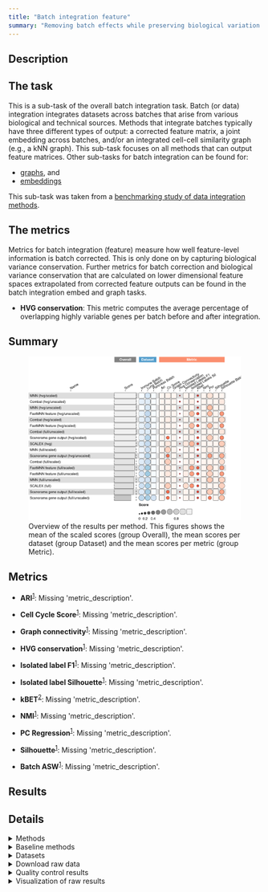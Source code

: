 ```yaml
---
title: "Batch integration feature"
summary: "Removing batch effects while preserving biological variation (feature output)"
---
```


<script src="index_files/libs/htmlwidgets-1.5.4/htmlwidgets.js"></script>
<link href="index_files/libs/datatables-css-0.0.0/datatables-crosstalk.css" rel="stylesheet" />
<script src="index_files/libs/datatables-binding-0.25/datatables.js"></script>
<script src="index_files/libs/jquery-3.6.0/jquery-3.6.0.min.js"></script>
<link href="index_files/libs/dt-core-1.11.3/css/jquery.dataTables.min.css" rel="stylesheet" />
<link href="index_files/libs/dt-core-1.11.3/css/jquery.dataTables.extra.css" rel="stylesheet" />
<script src="index_files/libs/dt-core-1.11.3/js/jquery.dataTables.min.js"></script>
<link href="index_files/libs/dt-ext-select-1.11.3/css/select.dataTables.min.css" rel="stylesheet" />
<script src="index_files/libs/dt-ext-select-1.11.3/js/dataTables.select.min.js"></script>
<link href="index_files/libs/dt-ext-searchpanes-1.11.3/css/searchPanes.dataTables.min.css" rel="stylesheet" />
<script src="index_files/libs/dt-ext-searchpanes-1.11.3/js/dataTables.searchPanes.min.js"></script>
<script src="index_files/libs/jszip-1.11.3/jszip.min.js"></script>
<link href="index_files/libs/dt-ext-buttons-1.11.3/css/buttons.dataTables.min.css" rel="stylesheet" />
<script src="index_files/libs/dt-ext-buttons-1.11.3/js/dataTables.buttons.min.js"></script>
<script src="index_files/libs/dt-ext-buttons-1.11.3/js/buttons.html5.min.js"></script>
<script src="index_files/libs/dt-ext-buttons-1.11.3/js/buttons.colVis.min.js"></script>
<script src="index_files/libs/dt-ext-buttons-1.11.3/js/buttons.print.min.js"></script>
<link href="index_files/libs/crosstalk-1.2.0/css/crosstalk.min.css" rel="stylesheet" />
<script src="index_files/libs/crosstalk-1.2.0/js/crosstalk.min.js"></script>
<script src="index_files/libs/kePrint-0.0.1/kePrint.js"></script>
<link href="index_files/libs/lightable-0.0.1/lightable.css" rel="stylesheet" />


## Description

<!--- TODO: add links --->

## The task

This is a sub-task of the overall batch integration task. Batch (or data) integration
integrates datasets across batches that arise from various biological and technical
sources. Methods that integrate batches typically have three different types of output:
a corrected feature matrix, a joint embedding across batches, and/or an integrated
cell-cell similarity graph (e.g., a kNN graph). This sub-task focuses on all methods
that can output feature matrices. Other sub-tasks for batch integration can be found
for:

-   [graphs](../batch_integration_graph/), and
-   [embeddings](../batch_integration_embed/)

This sub-task was taken from a [benchmarking study of data integration
methods](https://openproblems.bio/bibliography#luecken2022benchmarking).

## The metrics

Metrics for batch integration (feature) measure how well feature-level information is
batch corrected. This is only done on by capturing biological variance conservation.
Further metrics for batch correction and biological variance conservation that are
calculated on lower dimensional feature spaces extrapolated from corrected feature
outputs can be found in the batch integration embed and graph tasks.

-   **HVG conservation**: This metric computes the average percentage of overlapping
    highly variable genes per batch before and after integration.

## Summary

<figure>
<img src="index.markdown_strict_files/figure-markdown_strict/summary-1.png" width="929" alt="Overview of the results per method. This figures shows the mean of the scaled scores (group Overall), the mean scores per dataset (group Dataset) and the mean scores per metric (group Metric)." />
<figcaption aria-hidden="true">Overview of the results per method. This figures shows the mean of the scaled scores (group Overall), the mean scores per dataset (group Dataset) and the mean scores per metric (group Metric).</figcaption>
</figure>

## Metrics

-   **ARI**<sup><a href="/bibliography#luecken2022benchmarking" target="_blank">1</a></sup>: Missing 'metric_description'.

<!-- -->

-   **Cell Cycle Score**<sup><a href="/bibliography#luecken2022benchmarking" target="_blank">1</a></sup>: Missing 'metric_description'.

<!-- -->

-   **Graph connectivity**<sup><a href="/bibliography#luecken2022benchmarking" target="_blank">1</a></sup>: Missing 'metric_description'.

<!-- -->

-   **HVG conservation**<sup><a href="/bibliography#luecken2022benchmarking" target="_blank">1</a></sup>: Missing 'metric_description'.

<!-- -->

-   **Isolated label F1**<sup><a href="/bibliography#luecken2022benchmarking" target="_blank">1</a></sup>: Missing 'metric_description'.

<!-- -->

-   **Isolated label Silhouette**<sup><a href="/bibliography#luecken2022benchmarking" target="_blank">1</a></sup>: Missing 'metric_description'.

<!-- -->

-   **kBET**<sup><a href="/bibliography#bttner2018test" target="_blank">2</a></sup>: Missing 'metric_description'.

<!-- -->

-   **NMI**<sup><a href="/bibliography#luecken2022benchmarking" target="_blank">1</a></sup>: Missing 'metric_description'.

<!-- -->

-   **PC Regression**<sup><a href="/bibliography#luecken2022benchmarking" target="_blank">1</a></sup>: Missing 'metric_description'.

<!-- -->

-   **Silhouette**<sup><a href="/bibliography#luecken2022benchmarking" target="_blank">1</a></sup>: Missing 'metric_description'.

<!-- -->

-   **Batch ASW**<sup><a href="/bibliography#luecken2022benchmarking" target="_blank">1</a></sup>: Missing 'metric_description'.

## Results

<div id="htmlwidget-fb349618de6cdeca17a3" style="width:100%;height:auto;" class="datatables html-widget"></div>
<script type="application/json" data-for="htmlwidget-fb349618de6cdeca17a3">{"x":{"filter":"none","vertical":false,"extensions":["Select","SearchPanes","Buttons"],"caption":"<caption>Results table of the scores per method, dataset and metric (after scaling). Use the filters to make a custom subselection of methods and datasets. The \"Overall mean\" dataset is the mean value across all datasets.<\/caption>","data":[["Combat (hvg/unscaled) <sup><a href=\"/bibliography#hansen2012removing\" target=\"_blank\">3<\/a><\/sup>","MNN (hvg/scaled) <sup><a href=\"/bibliography#haghverdi2018batch\" target=\"_blank\">4<\/a><\/sup>","FastMNN feature (hvg/unscaled) <sup><a href=\"/bibliography#lun2019fastmnn\" target=\"_blank\">5<\/a><\/sup>","MNN (hvg/unscaled) <sup><a href=\"/bibliography#haghverdi2018batch\" target=\"_blank\">4<\/a><\/sup>","FastMNN feature (hvg/scaled) <sup><a href=\"/bibliography#lun2019fastmnn\" target=\"_blank\">5<\/a><\/sup>","SCALEX (hvg) <sup><a href=\"/bibliography#xiong2021online\" target=\"_blank\">6<\/a><\/sup>","Scanorama gene output (hvg/scaled) <sup><a href=\"/bibliography#hie2019efficient\" target=\"_blank\">7<\/a><\/sup>","Combat (hvg/scaled) <sup><a href=\"/bibliography#hansen2012removing\" target=\"_blank\">3<\/a><\/sup>","FastMNN feature (full/unscaled) <sup><a href=\"/bibliography#lun2019fastmnn\" target=\"_blank\">5<\/a><\/sup>","FastMNN feature (full/scaled) <sup><a href=\"/bibliography#lun2019fastmnn\" target=\"_blank\">5<\/a><\/sup>","Combat (full/unscaled) <sup><a href=\"/bibliography#hansen2012removing\" target=\"_blank\">3<\/a><\/sup>","SCALEX (full) <sup><a href=\"/bibliography#xiong2021online\" target=\"_blank\">6<\/a><\/sup>","Scanorama gene output (hvg/unscaled) <sup><a href=\"/bibliography#hie2019efficient\" target=\"_blank\">7<\/a><\/sup>","MNN (full/scaled) <sup><a href=\"/bibliography#haghverdi2018batch\" target=\"_blank\">4<\/a><\/sup>","MNN (hvg/scaled) <sup><a href=\"/bibliography#haghverdi2018batch\" target=\"_blank\">4<\/a><\/sup>","Combat (full/scaled) <sup><a href=\"/bibliography#hansen2012removing\" target=\"_blank\">3<\/a><\/sup>","Combat (hvg/unscaled) <sup><a href=\"/bibliography#hansen2012removing\" target=\"_blank\">3<\/a><\/sup>","MNN (hvg/unscaled) <sup><a href=\"/bibliography#haghverdi2018batch\" target=\"_blank\">4<\/a><\/sup>","Scanorama gene output (full/scaled) <sup><a href=\"/bibliography#hie2019efficient\" target=\"_blank\">7<\/a><\/sup>","FastMNN feature (hvg/unscaled) <sup><a href=\"/bibliography#lun2019fastmnn\" target=\"_blank\">5<\/a><\/sup>","MNN (hvg/unscaled) <sup><a href=\"/bibliography#haghverdi2018batch\" target=\"_blank\">4<\/a><\/sup>","Combat (hvg/scaled) <sup><a href=\"/bibliography#hansen2012removing\" target=\"_blank\">3<\/a><\/sup>","FastMNN feature (hvg/scaled) <sup><a href=\"/bibliography#lun2019fastmnn\" target=\"_blank\">5<\/a><\/sup>","Combat (full/unscaled) <sup><a href=\"/bibliography#hansen2012removing\" target=\"_blank\">3<\/a><\/sup>","MNN (hvg/scaled) <sup><a href=\"/bibliography#haghverdi2018batch\" target=\"_blank\">4<\/a><\/sup>","Scanorama gene output (hvg/scaled) <sup><a href=\"/bibliography#hie2019efficient\" target=\"_blank\">7<\/a><\/sup>","SCALEX (hvg) <sup><a href=\"/bibliography#xiong2021online\" target=\"_blank\">6<\/a><\/sup>","MNN (full/unscaled) <sup><a href=\"/bibliography#haghverdi2018batch\" target=\"_blank\">4<\/a><\/sup>","MNN (full/scaled) <sup><a href=\"/bibliography#haghverdi2018batch\" target=\"_blank\">4<\/a><\/sup>","MNN (full/scaled) <sup><a href=\"/bibliography#haghverdi2018batch\" target=\"_blank\">4<\/a><\/sup>","Scanorama gene output (hvg/unscaled) <sup><a href=\"/bibliography#hie2019efficient\" target=\"_blank\">7<\/a><\/sup>","Scanorama gene output (hvg/unscaled) <sup><a href=\"/bibliography#hie2019efficient\" target=\"_blank\">7<\/a><\/sup>","FastMNN feature (hvg/unscaled) <sup><a href=\"/bibliography#lun2019fastmnn\" target=\"_blank\">5<\/a><\/sup>","FastMNN feature (hvg/scaled) <sup><a href=\"/bibliography#lun2019fastmnn\" target=\"_blank\">5<\/a><\/sup>","Combat (hvg/scaled) <sup><a href=\"/bibliography#hansen2012removing\" target=\"_blank\">3<\/a><\/sup>","Combat (full/scaled) <sup><a href=\"/bibliography#hansen2012removing\" target=\"_blank\">3<\/a><\/sup>","Scanorama gene output (hvg/scaled) <sup><a href=\"/bibliography#hie2019efficient\" target=\"_blank\">7<\/a><\/sup>","Combat (hvg/unscaled) <sup><a href=\"/bibliography#hansen2012removing\" target=\"_blank\">3<\/a><\/sup>","FastMNN feature (full/scaled) <sup><a href=\"/bibliography#lun2019fastmnn\" target=\"_blank\">5<\/a><\/sup>","Combat (full/unscaled) <sup><a href=\"/bibliography#hansen2012removing\" target=\"_blank\">3<\/a><\/sup>","FastMNN feature (full/unscaled) <sup><a href=\"/bibliography#lun2019fastmnn\" target=\"_blank\">5<\/a><\/sup>","Combat (hvg/unscaled) <sup><a href=\"/bibliography#hansen2012removing\" target=\"_blank\">3<\/a><\/sup>","Combat (full/scaled) <sup><a href=\"/bibliography#hansen2012removing\" target=\"_blank\">3<\/a><\/sup>","MNN (full/unscaled) <sup><a href=\"/bibliography#haghverdi2018batch\" target=\"_blank\">4<\/a><\/sup>","SCALEX (full) <sup><a href=\"/bibliography#xiong2021online\" target=\"_blank\">6<\/a><\/sup>","Combat (full/unscaled) <sup><a href=\"/bibliography#hansen2012removing\" target=\"_blank\">3<\/a><\/sup>","SCALEX (hvg) <sup><a href=\"/bibliography#xiong2021online\" target=\"_blank\">6<\/a><\/sup>","Scanorama gene output (full/scaled) <sup><a href=\"/bibliography#hie2019efficient\" target=\"_blank\">7<\/a><\/sup>","MNN (full/unscaled) <sup><a href=\"/bibliography#haghverdi2018batch\" target=\"_blank\">4<\/a><\/sup>","Scanorama gene output (full/scaled) <sup><a href=\"/bibliography#hie2019efficient\" target=\"_blank\">7<\/a><\/sup>","MNN (hvg/unscaled) <sup><a href=\"/bibliography#haghverdi2018batch\" target=\"_blank\">4<\/a><\/sup>","MNN (hvg/scaled) <sup><a href=\"/bibliography#haghverdi2018batch\" target=\"_blank\">4<\/a><\/sup>","FastMNN feature (full/unscaled) <sup><a href=\"/bibliography#lun2019fastmnn\" target=\"_blank\">5<\/a><\/sup>","FastMNN feature (full/scaled) <sup><a href=\"/bibliography#lun2019fastmnn\" target=\"_blank\">5<\/a><\/sup>","Scanorama gene output (full/unscaled) <sup><a href=\"/bibliography#hie2019efficient\" target=\"_blank\">7<\/a><\/sup>","MNN (full/unscaled) <sup><a href=\"/bibliography#haghverdi2018batch\" target=\"_blank\">4<\/a><\/sup>","Combat (hvg/scaled) <sup><a href=\"/bibliography#hansen2012removing\" target=\"_blank\">3<\/a><\/sup>","SCALEX (full) <sup><a href=\"/bibliography#xiong2021online\" target=\"_blank\">6<\/a><\/sup>","MNN (full/scaled) <sup><a href=\"/bibliography#haghverdi2018batch\" target=\"_blank\">4<\/a><\/sup>","Combat (full/scaled) <sup><a href=\"/bibliography#hansen2012removing\" target=\"_blank\">3<\/a><\/sup>","FastMNN feature (hvg/scaled) <sup><a href=\"/bibliography#lun2019fastmnn\" target=\"_blank\">5<\/a><\/sup>","SCALEX (hvg) <sup><a href=\"/bibliography#xiong2021online\" target=\"_blank\">6<\/a><\/sup>","FastMNN feature (hvg/unscaled) <sup><a href=\"/bibliography#lun2019fastmnn\" target=\"_blank\">5<\/a><\/sup>","Scanorama gene output (full/unscaled) <sup><a href=\"/bibliography#hie2019efficient\" target=\"_blank\">7<\/a><\/sup>","Scanorama gene output (full/unscaled) <sup><a href=\"/bibliography#hie2019efficient\" target=\"_blank\">7<\/a><\/sup>","Scanorama gene output (hvg/unscaled) <sup><a href=\"/bibliography#hie2019efficient\" target=\"_blank\">7<\/a><\/sup>","Scanorama gene output (hvg/scaled) <sup><a href=\"/bibliography#hie2019efficient\" target=\"_blank\">7<\/a><\/sup>","Scanorama gene output (full/scaled) <sup><a href=\"/bibliography#hie2019efficient\" target=\"_blank\">7<\/a><\/sup>","SCALEX (full) <sup><a href=\"/bibliography#xiong2021online\" target=\"_blank\">6<\/a><\/sup>","Scanorama gene output (full/unscaled) <sup><a href=\"/bibliography#hie2019efficient\" target=\"_blank\">7<\/a><\/sup>","FastMNN feature (full/scaled) <sup><a href=\"/bibliography#lun2019fastmnn\" target=\"_blank\">5<\/a><\/sup>","FastMNN feature (full/unscaled) <sup><a href=\"/bibliography#lun2019fastmnn\" target=\"_blank\">5<\/a><\/sup>"],["Pancreas (by batch) <sup><a href=\"/bibliography#luecken2022benchmarking\" target=\"_blank\">1<\/a><\/sup>","Pancreas (by batch) <sup><a href=\"/bibliography#luecken2022benchmarking\" target=\"_blank\">1<\/a><\/sup>","Pancreas (by batch) <sup><a href=\"/bibliography#luecken2022benchmarking\" target=\"_blank\">1<\/a><\/sup>","Pancreas (by batch) <sup><a href=\"/bibliography#luecken2022benchmarking\" target=\"_blank\">1<\/a><\/sup>","Pancreas (by batch) <sup><a href=\"/bibliography#luecken2022benchmarking\" target=\"_blank\">1<\/a><\/sup>","Pancreas (by batch) <sup><a href=\"/bibliography#luecken2022benchmarking\" target=\"_blank\">1<\/a><\/sup>","Pancreas (by batch) <sup><a href=\"/bibliography#luecken2022benchmarking\" target=\"_blank\">1<\/a><\/sup>","Pancreas (by batch) <sup><a href=\"/bibliography#luecken2022benchmarking\" target=\"_blank\">1<\/a><\/sup>","Pancreas (by batch) <sup><a href=\"/bibliography#luecken2022benchmarking\" target=\"_blank\">1<\/a><\/sup>","Pancreas (by batch) <sup><a href=\"/bibliography#luecken2022benchmarking\" target=\"_blank\">1<\/a><\/sup>","Pancreas (by batch) <sup><a href=\"/bibliography#luecken2022benchmarking\" target=\"_blank\">1<\/a><\/sup>","Pancreas (by batch) <sup><a href=\"/bibliography#luecken2022benchmarking\" target=\"_blank\">1<\/a><\/sup>","Pancreas (by batch) <sup><a href=\"/bibliography#luecken2022benchmarking\" target=\"_blank\">1<\/a><\/sup>","Pancreas (by batch) <sup><a href=\"/bibliography#luecken2022benchmarking\" target=\"_blank\">1<\/a><\/sup>","Overall mean","Pancreas (by batch) <sup><a href=\"/bibliography#luecken2022benchmarking\" target=\"_blank\">1<\/a><\/sup>","Overall mean","Overall mean","Pancreas (by batch) <sup><a href=\"/bibliography#luecken2022benchmarking\" target=\"_blank\">1<\/a><\/sup>","Overall mean","Immune (by batch) <sup><a href=\"/bibliography#luecken2022benchmarking\" target=\"_blank\">1<\/a><\/sup>","Overall mean","Overall mean","Overall mean","Immune (by batch) <sup><a href=\"/bibliography#luecken2022benchmarking\" target=\"_blank\">1<\/a><\/sup>","Overall mean","Overall mean","Pancreas (by batch) <sup><a href=\"/bibliography#luecken2022benchmarking\" target=\"_blank\">1<\/a><\/sup>","Immune (by batch) <sup><a href=\"/bibliography#luecken2022benchmarking\" target=\"_blank\">1<\/a><\/sup>","Overall mean","Immune (by batch) <sup><a href=\"/bibliography#luecken2022benchmarking\" target=\"_blank\">1<\/a><\/sup>","Overall mean","Immune (by batch) <sup><a href=\"/bibliography#luecken2022benchmarking\" target=\"_blank\">1<\/a><\/sup>","Immune (by batch) <sup><a href=\"/bibliography#luecken2022benchmarking\" target=\"_blank\">1<\/a><\/sup>","Immune (by batch) <sup><a href=\"/bibliography#luecken2022benchmarking\" target=\"_blank\">1<\/a><\/sup>","Overall mean","Immune (by batch) <sup><a href=\"/bibliography#luecken2022benchmarking\" target=\"_blank\">1<\/a><\/sup>","Immune (by batch) <sup><a href=\"/bibliography#luecken2022benchmarking\" target=\"_blank\">1<\/a><\/sup>","Overall mean","Immune (by batch) <sup><a href=\"/bibliography#luecken2022benchmarking\" target=\"_blank\">1<\/a><\/sup>","Overall mean","Lung (Viera Braga et al.) <sup><a href=\"/bibliography#luecken2022benchmarking\" target=\"_blank\">1<\/a><\/sup>","Immune (by batch) <sup><a href=\"/bibliography#luecken2022benchmarking\" target=\"_blank\">1<\/a><\/sup>","Overall mean","Overall mean","Lung (Viera Braga et al.) <sup><a href=\"/bibliography#luecken2022benchmarking\" target=\"_blank\">1<\/a><\/sup>","Immune (by batch) <sup><a href=\"/bibliography#luecken2022benchmarking\" target=\"_blank\">1<\/a><\/sup>","Immune (by batch) <sup><a href=\"/bibliography#luecken2022benchmarking\" target=\"_blank\">1<\/a><\/sup>","Immune (by batch) <sup><a href=\"/bibliography#luecken2022benchmarking\" target=\"_blank\">1<\/a><\/sup>","Overall mean","Lung (Viera Braga et al.) <sup><a href=\"/bibliography#luecken2022benchmarking\" target=\"_blank\">1<\/a><\/sup>","Lung (Viera Braga et al.) <sup><a href=\"/bibliography#luecken2022benchmarking\" target=\"_blank\">1<\/a><\/sup>","Immune (by batch) <sup><a href=\"/bibliography#luecken2022benchmarking\" target=\"_blank\">1<\/a><\/sup>","Immune (by batch) <sup><a href=\"/bibliography#luecken2022benchmarking\" target=\"_blank\">1<\/a><\/sup>","Pancreas (by batch) <sup><a href=\"/bibliography#luecken2022benchmarking\" target=\"_blank\">1<\/a><\/sup>","Lung (Viera Braga et al.) <sup><a href=\"/bibliography#luecken2022benchmarking\" target=\"_blank\">1<\/a><\/sup>","Lung (Viera Braga et al.) <sup><a href=\"/bibliography#luecken2022benchmarking\" target=\"_blank\">1<\/a><\/sup>","Immune (by batch) <sup><a href=\"/bibliography#luecken2022benchmarking\" target=\"_blank\">1<\/a><\/sup>","Lung (Viera Braga et al.) <sup><a href=\"/bibliography#luecken2022benchmarking\" target=\"_blank\">1<\/a><\/sup>","Lung (Viera Braga et al.) <sup><a href=\"/bibliography#luecken2022benchmarking\" target=\"_blank\">1<\/a><\/sup>","Lung (Viera Braga et al.) <sup><a href=\"/bibliography#luecken2022benchmarking\" target=\"_blank\">1<\/a><\/sup>","Lung (Viera Braga et al.) <sup><a href=\"/bibliography#luecken2022benchmarking\" target=\"_blank\">1<\/a><\/sup>","Lung (Viera Braga et al.) <sup><a href=\"/bibliography#luecken2022benchmarking\" target=\"_blank\">1<\/a><\/sup>","Overall mean","Immune (by batch) <sup><a href=\"/bibliography#luecken2022benchmarking\" target=\"_blank\">1<\/a><\/sup>","Lung (Viera Braga et al.) <sup><a href=\"/bibliography#luecken2022benchmarking\" target=\"_blank\">1<\/a><\/sup>","Lung (Viera Braga et al.) <sup><a href=\"/bibliography#luecken2022benchmarking\" target=\"_blank\">1<\/a><\/sup>","Lung (Viera Braga et al.) <sup><a href=\"/bibliography#luecken2022benchmarking\" target=\"_blank\">1<\/a><\/sup>","Lung (Viera Braga et al.) <sup><a href=\"/bibliography#luecken2022benchmarking\" target=\"_blank\">1<\/a><\/sup>","Lung (Viera Braga et al.) <sup><a href=\"/bibliography#luecken2022benchmarking\" target=\"_blank\">1<\/a><\/sup>","Lung (Viera Braga et al.) <sup><a href=\"/bibliography#luecken2022benchmarking\" target=\"_blank\">1<\/a><\/sup>","Lung (Viera Braga et al.) <sup><a href=\"/bibliography#luecken2022benchmarking\" target=\"_blank\">1<\/a><\/sup>"],[1.41421178157468,1.40534764637933,1.3674781971042,1.35006056485649,1.32673033848456,1.31368663249025,1.31357832914338,1.30343818144119,1.25103113225591,1.25099688761063,1.19433733264177,1.15095759735719,1.12842063263527,1.10711576012678,1.08607960630325,1.08260483212176,1.08077253846598,1.08067853056085,1.03788877144195,1.02422126445654,1.02418784991122,1.02065100638648,1.0163295274102,1.00146196204986,1.00002036466162,0.993609827995084,0.992696130088304,0.97377309158103,0.962334894519414,0.958678427213579,0.954492793847245,0.94182531540565,0.936985895824254,0.935981399671585,0.92822163020069,0.926723428467195,0.926370494542097,0.924940618628399,0.922354148757713,0.922352272666676,0.921722945456932,0.903165215194853,0.902989882663298,0.895319482567168,0.890368088426217,0.887696280841136,0.886326288840002,0.885737998880579,0.880712446361104,0.875197385744644,0.867787176914853,0.852870807868811,0.841034840268441,0.840993299600224,0.836646685561692,0.83147290975937,0.830293207517551,0.82452282686163,0.806584626994542,0.794575570616523,0.786276844074454,0.778075468934655,0.768199700441157,0.764682791327299,0.76189420018599,0.742562519734429,0.740880660299778,0.701965386911408,0.695623841059834,0.695507488234215,0.675072259062283,0.673102863846441],[4.2463505911219,4.2460509936583,4.16521791884088,3.80924767870689,3.78242957213683,4.17049037040938,4.2462040635536,4.25904675056472,3.9750039990404,3.97597707221163,3.35605373574333,4.04006778778548,2.95836544108674,2.9412850577805,2.68483081325473,3.26756247093181,2.49068400651612,2.42111050411484,2.98929042225431,2.56124319840053,2.34511079429542,2.50027342374645,2.48714789685523,2.09766453698209,2.5936896903196,2.58686166355852,2.56173546294993,1.59195424829097,2.31836900263586,2.10640167315651,2.52844114660669,2.18472825684316,2.31977239793454,2.31149357606954,2.20287037484091,2.07876277706533,2.43402490668394,2.09482537227511,2.24786056991712,1.89258038690894,2.24308691521785,1.13087605615135,2.04321060337559,1.31993236619752,2.37501615751616,1.04435948829399,2.29724167478895,2.1619244338172,1.24877273066792,2.07274039472517,1.10897303934222,1.21475175578631,1.64457252074612,1.64639732893669,2.19807826260644,1.11907011963366,1.03890314583373,1.86763579705146,1.05955095905317,0.925515256888596,1.36752054235931,1.21747434365146,1.19873927842616,1.46848990344613,1.14639140440954,1.06737818283605,1.08035602043801,1.06700632810399,1.21734488771155,1.06100004332241,1.12120730860306,1.10968422586702],[1.18162860060994,1.23107222766529,0.877920571469455,1.15559478164981,0.877916836558976,0.973044229035498,0.0626939536776979,0.919794810128592,0.450927855194204,0.45093881714331,1.04037686522911,0.836135529510763,0.0674817932121563,0.766974181346177,0.969109548387962,0.586490750196489,1.15854333201452,1.11196053705993,0.024706772069331,1.03526547473767,1.00057036375725,0.943568231455337,1.03527943190988,1.12087606132263,0.84784742340491,0.340265891873021,0.902102679314381,1.14706138842239,1.03262611533044,0.782235280601715,0.51164181187259,0.348762327257092,0.991400347867989,0.991397918357956,1.03143761200206,0.762348898177902,0.570144031496706,1.1438113774044,0.898384519048369,1.15047319439929,0.898370197020197,1.15019001802922,1.06703430928267,1.04978146653262,0.750368565133024,1.17177812433949,0.82915387065167,0.611356943060274,1.01917080160874,0.33176262061738,1.17971646577272,0.828408994093682,1.21447733576156,1.21452176290963,0.0667255299478932,0.983112209566723,0.879472272235356,0.690176227800762,0.547105545128522,0.633521635054544,1.2365235408127,0.904109938255976,1.23647550487556,0.345967525031245,0.530188599971344,0.467163376686531,0.387959690444659,0.359224146722535,0.724793938087546,0.440988445174498,1.02969297709217,1.02970540010482],[1.25060288376677,1.24977851376309,1.18636441511573,1.25109444559103,1.18206299457814,1.24644386472779,1.23853103337983,1.25095218943072,1.19325792564615,1.19186374211012,1.24858491972335,1.22377868165601,1.23676869941078,1.24921757768983,1.23675004088549,1.2484080791007,1.22598265378209,1.24593281351879,1.23172517584874,1.20327926470792,1.23990422817848,1.21815773565786,1.20087876264653,1.20979121782876,1.21716787300799,1.14643830540782,1.22636784162451,1.24752554151644,1.1889251045604,1.22666665126034,1.12789362543639,1.14449129852937,1.19333994266789,1.1917004749186,1.16491279783268,1.21846199543469,1.12961369563737,1.18712827891995,1.20168367438297,1.17419579752383,1.20095841371362,1.24021679865956,1.16737611105591,1.21577948451204,1.20978306970033,1.2065929362391,1.20816975343587,1.13655127579213,1.17454417358266,1.11072548514202,1.24679976678686,1.24330373588539,1.18498157507183,1.18523715938723,1.08305821018984,1.22526873843702,1.23860821971018,1.18694464948749,1.24185727153078,1.23960179614745,1.22887281844284,1.22448990670986,1.23013343634013,1.01327359137308,0.996547207734565,1.06881157074095,1.07117018720625,0.963900003785178,1.21862587795748,0.960215356194833,1.22795012165157,1.2246357404229],[0.0602988260405549,-0.702241195304162,-0.676093916755603,-0.276414087513341,-0.676093916755603,-0.183564567769477,-0.757875923712873,-0.788153681963714,-0.699039487726788,-0.69957310565635,0.0576307363927426,-0.406083244397012,-0.802174732711738,-0.778014941302028,-0.390267589150774,-0.794023479188901,0.0626443900485215,-0.131685042367127,-0.707577374599787,-0.38258815895963,0.098360655737705,-0.47339454203378,-0.383096894117131,0.0576914319092564,-0.109394703656999,-0.460686585383599,-0.0267494227059932,-0.266808964781217,-0.151639344262295,-0.462786998070161,-0.186633039092055,-0.47895271573245,-0.0977301387137453,-0.098045397225725,-0.176229508196721,-0.475853589929663,-0.176860025220681,0.093001261034048,-0.354921745658307,0.0863808322824716,-0.354509344300508,0.0346330830709616,-0.180643127364439,-0.081191605705107,-0.175329635529846,0.029062727052555,0.276481715006305,-0.173392181588903,0.209962168978562,-0.415316323363454,-0.217001695325745,-0.35916686849116,-0.0135561160151324,-0.0145018915510719,-0.594983991462113,-0.186728021312667,-0.455800435940906,0.186948297604035,-0.458706708646161,-0.45289416323565,-0.375151368370065,-0.173165415354807,-0.373940421409542,-0.38790902274009,-0.192622950819672,-0.448050375393558,-0.447323807217244,-0.364979413901671,-0.306853959796561,-0.376120125938484,-0.350690239767498,-0.350932429159603],[1.32629405388636,1.36763828072223,1.21539788990257,1.27559731351427,1.21289803897184,0.990700645051138,1.34789170781664,1.37119612712648,1.11151712318845,1.11133223747592,1.22070995700835,0.988362869493551,1.31551401032847,1.36032195329892,1.0816648640322,1.36148890162873,1.07315511183696,1.08529640116308,1.3279116950458,0.992882305209362,1.05056026551623,1.0970724558941,1.00245501865687,1.03594605903326,1.07681108861028,1.17027623896266,0.897424982218154,1.26981291535666,1.07111783981406,1.18209720436631,1.0851376821737,1.15512165931708,0.843717606870356,0.844831352818455,1.02205369617899,1.13518355882404,1.06354150511462,0.972954907285125,0.952407716060896,1.00084378732006,0.953082210327323,0.920216374339406,0.967881916054827,1.14722458193599,0.817841296740258,0.886284432771364,0.787124068012414,1.04075067468229,1.08584200732316,1.14953324053465,0.929731624458729,0.800545222764098,0.937238606313572,0.935076070289708,1.10792571098065,1.08601882312815,0.897967544376823,0.939225466024995,1.11485181998595,1.07617985878855,0.949635664180321,0.91445023359091,0.919531418855158,1.08737484202468,1.08981517531417,1.06471328544907,1.09939550395672,1.07993735187585,0.525935554702228,1.06438363977921,0.810814840417061,0.810490901479944],[1.58145621898583,2.15264991009201,1.26826366465688,1.83878967192086,1.26826663646538,1.20719904618938,2.56098247820657,1.40709177757815,1.00207563992163,1.00205173395769,1.18863637025898,0.770859002877142,2.0696597014173,1.66807689411949,1.24881721747255,1.25095640950242,0.972776287784597,1.15814179303408,2.03785963577242,0.678797295000701,0.945706781804232,1.03642195118458,0.678887523670344,0.926173596873904,0.796870468956888,1.43748885730249,0.657382702069368,1.44304230779139,0.696260047677354,1.08653125090048,1.0103746275628,1.38869375572095,0.693611688999004,0.69361333592606,0.801332900357263,0.964702114077629,0.847478348483385,0.665397607752949,0.545661778763322,0.76145834075322,0.545470786378298,0.671475036615018,0.771526211051269,0.997015013256537,0.510528527464042,0.828426079609514,0.467276687395651,0.797997661613514,0.918864291204591,1.26879776464173,0.689928925377135,0.796931273368763,0.641532387027727,0.641640344937822,1.53448564427667,0.629138440773627,0.90084117561833,0.512704641950067,0.895256810904589,0.871623721679197,0.0747825986195943,0.297672372623071,0.07451653134622,1.154081102452,0.982524072907172,1.08604693818276,0.90400574521752,0.970535996539246,0.248021937564916,0.945233590172146,-0.00670674260554374,-0.00719566781446208],[0.114556633252919,0.136992067342659,0.373771226454211,0.141268868790754,0.37174011274132,0.251251941668108,0.260751351819999,0.194326929494534,0.335568683616592,0.336524453196645,0.115078136354557,0.291205056757083,0.21581671083009,0.182227133767361,0.119560093570806,0.165789645954258,0.0635703669277414,0.114563875802961,0.192260504957502,0.261132749756934,0.146641985552641,0.102540267513074,0.260342151092477,0.0713569315077038,0.138059674290133,0.193397663030899,0.180244247472424,0.113974332562896,0.142012182659191,0.121991343419785,0.137450042979925,0.134098834520775,0.257205598625383,0.254775589029399,0.0518150050822713,0.0892861764960073,0.184355706619599,0.0222088029074904,0.272365552451232,0.04728057380445,0.272745217499905,0.0539456646228144,0.0667043883118414,0.0858534639430155,0.191222797472251,0.0517120843641043,0.0583142206680903,0.192186239489637,0.117657412514789,0.171411702441265,0.0557807730654893,0.083628539079625,0.327213927027397,0.327614300931636,0.148835826828008,0.0259286467513622,0.0614788679624151,0.0725268804021361,0.0417347138328026,0.0353644952219224,0.154510751506713,0.231166580081072,0.152421424191207,0.135178504314637,0.185561318964276,0.049029749752309,0.135085930653099,0.129788362876656,0.209936455257533,0.0711383671516262,0.152957903225415,0.155453041855726],[1.53091961749888,1.53947832429612,1.47360266276194,1.48085239373788,1.41696672286769,1.4931599527071,1.53435618928756,1.54660621889563,1.40358512351247,1.40336411866651,1.36542553150384,1.40839167138767,1.40014359742461,1.2577129902713,1.2709203380561,1.34928463856456,1.2368020714626,1.25555883731686,1.28723709585816,1.22802902622243,1.23204465713271,1.24736164096754,1.20928812684526,1.16261873084971,1.24111195682834,1.24837271362133,1.20334764690938,1.09038274693051,1.2218312701729,1.15979144363628,1.26997866732044,1.23063906007439,1.18456519339276,1.18503138797354,1.17762794905077,1.1468463634565,1.2169644334323,1.15749568459815,1.15110692625318,1.12694407005912,1.14830094340028,1.02199091229077,1.10832291234362,1.06443077226122,1.1426920806672,0.99548659098618,1.14100876253937,1.13088447683509,1.0511937228329,1.12622575570429,1.05377946107998,1.03217073304384,1.04095395186501,1.04124822900566,1.18285979921258,1.05171584702026,1.01785075495623,1.0681526465164,0.999830070464647,0.982931539461319,1.02586626969454,0.975874225481677,1.02591922251258,1.08814199307009,1.04991767051487,1.0217949154781,0.993797518144137,0.960555694419606,0.951531924097535,1.03164850948281,1.00870843108735,1.00036375482335],[1.00087024199831,0.841665785463052,0.700785731821243,0.671088408126597,0.700810871187828,0.999282422111672,0.739602772560841,1.0009136126271,0.865011019839992,0.865028382913102,1.00088614793893,1.00067096912999,0.5298263585811,0.949321549066908,0.872136523944118,1.0009136126271,1.0006323565061,0.689240967485291,0.704600599154217,0.671071098809233,0.864968493860892,1.000664637869,0.671072912163939,1.00061161506581,0.924927007848704,0.75113046608137,0.998975609374905,0.722511815118648,0.953731007481375,0.940983073347715,0.800381572029005,0.544068102631941,0.860177030138464,0.860174448352152,1.0003279497291,1.00066463786759,0.900559287732657,1.00031963797116,0.771409352112962,1.00029653868001,0.771402131253104,1.00070718954884,1.0003279497291,0.725354708821336,1.00018265737173,1.0006521585785,0.997319669976541,0.917268819099382,0.857032807164006,0.748681733607026,0.531666000468385,0.849816778520597,0.81139276414471,0.811380379993204,0.277553962729856,0.596519504181354,1.0007523512508,0.999305332559468,0.919896663494862,1.00075235124658,0.452233416951838,1.0003247360365,0.452250534467992,0.386247820929438,0.630813167265507,0.301996377285718,0.613229337950611,0.624175782567479,1.00057167042574,0.250376332792953,0.637819293432581,0.63780260977461],[2.25091368251835,2.33530224746123,4.1686276532236,2.44387284888444,4.16863135161524,2.43391924418025,2.97065819351444,2.33512534106105,3.7074141759968,3.70746985733762,1.61139006001771,1.63186271241481,2.78580620982558,1.61772386390289,1.80318060478775,1.62789865297385,1.68234835052225,1.91728948991086,1.74153060609139,2.50067144018798,1.5640335396427,1.76000616096768,2.50069706370336,1.43697346732023,1.48070589975531,2.0428069060397,1.56748453856313,1.71107085799912,1.36090794402747,1.42052669390951,1.77479992638751,2.10119166308677,1.58099082952896,1.58099770414769,1.3692304038124,1.43894902442869,1.59683690295336,1.27146243416732,1.92479455654948,1.36121135416665,1.92478855178689,1.52466893488108,1.36175846567779,1.54166810004734,1.1970820209183,1.33831898777632,1.22092077793649,1.46684095241277,1.40969873528257,1.47970200261791,1.74396208120545,1.5935336671467,0.975680341042883,0.975652688082134,1.61390743192828,1.50423470686031,1.57566273802957,1.04240751465346,1.28294827379817,1.32718995463443,1.75246213534715,1.04761359357264,1.75239583781138,1.40662821024385,1.30866412447386,1.74296885304723,1.56092562165131,1.23073444934957,0.916975835686613,1.29731307432942,1.09126112422869,1.09127113832097],[1.01243824764163,1.0604369550128,0.288402350655271,1.05967389001217,0.288404502962562,0.868625809081944,0.245565800472837,0.840919920909857,0.416020396585155,0.41598845436076,0.932938198888579,0.875282534313576,0.635419169582938,0.963427101453264,1.05017321409486,0.843883471048396,0.921358995724231,1.02005365912983,0.587231353409332,0.516650214948785,0.778164583545164,0.794489107029414,0.516672808085456,0.89637793385512,0.792427631912692,0.473355987451708,0.751341143181154,0.640976818183512,0.751542669616795,0.981025082820893,0.439954669042698,0.607236227213068,0.479794356755192,0.479825006019767,0.565058751517853,0.834605757240435,0.423416647029811,0.565741440596693,0.53514273645361,0.544210123435397,0.535256377729298,1.18589729893437,0.559388969778095,0.782665956436342,0.774661435234945,1.21198547924138,0.466577976828674,0.460748692472983,0.595098058812245,0.582906866523118,1.22232250383216,1.29765505535908,0.486895949967165,0.486659922679816,0.584667153940511,1.11192299231327,0.977488648660532,0.503723641427659,1.22810547739262,1.10054483089481,0.781788915274039,0.918819643632843,0.781753937435891,0.714036234455241,0.653036411310266,0.74633484301357,0.751085514852476,0.700740553687039,0.9449781299636,0.904405138114945,0.702779832320254,0.702852786635575],[1899,2701,2249,2572,2269,3171,2481,2192,1749,1809,2192,14028,2339,21511,2458.33333333333,2552,2136,2752.33333333333,3249,2273.33333333333,2922,2167.33333333333,2297.33333333333,1775,2733,2708,2851.33333333333,2640,16180,18413.3333333333,2350,2374.33333333333,2262,2241,2130,2098,2582,2180,1982.33333333333,1632,1880.66666666667,2329,1811,7610,12620.3333333333,1501,2682,2990,15420,3999.66666666667,2763,1941,1993,1967,2350,4770,2180,9755,17549,1931,2382,2701,2309,3427,5201,2434,3061,5760,14078,2730,2171,1900],[164.4,488.2,145,591.3,134.3,1049.4,415.8,330.8,123.3,249.3,213.7,2469.9,477.6,1433.3,1175.1,259.7,240.233333333333,1116.26666666667,1150.2,186.033333333333,1223.7,306.8,170.9,692.7,1603.4,440.966666666667,1286.46666666667,2561.4,3640.5,2844.63333333333,572.3,452.133333333333,228.9,222.3,427,641.233333333333,313.4,333.1,221.466666666667,857,176.733333333333,223.2,1036.7,3150.46666666667,2480.56666666667,1007.4,1410.8,512.7,2358.7,991.3,1533.8,1433.7,180.9,217.1,1429.4,4531.3,162.6,2527.9,3460.1,627.3,156.1,1399.2,184.2,1645.26666666667,1767.9,306.5,593.7,1311,2443.9,1738.5,198,226],[3.125,33.30078125,5.17578125,92.578125,5.2734375,19.43359375,5.2734375,3.7109375,17.28515625,21.97265625,13.4765625,28.80859375,4.58984375,489.94140625,48.9583333333333,15.4296875,4.23177083333333,66.30859375,30.078125,7.03124999967448,19.62890625,4.98046875,7.48697916666667,17.0572916666667,25.9765625,6.90104166666667,20.5729166666667,187.3046875,584.47265625,593.45703125,7.421875,5.76171875,7.91015625,8.88671875,5.37109375,21.4192708333333,7.8125,4.6875,29.3619791666667,17.1875,22.9166666666667,4.8828125,23.046875,332.161458333333,26.3346354166667,20.5078125,18.45703125,41.796875,361.71875,36.71875,86.71875,87.59765625,23.4375,28.61328125,27.05078125,447.4609375,5.859375,24.0234375,705.95703125,25.78125,8.30078125,23.828125,8.00781249902344,23.7630208333333,18.9453125,5.2734375,7.6171875,38.28125,26.171875,25.29296875,37.5,28.02734375]],"container":"<table class=\"stripe compact\">\n  <thead>\n    <tr>\n      <th>Method<\/th>\n      <th>Dataset<\/th>\n      <th>Mean score<\/th>\n      <th>ARI<\/th>\n      <th>Cell Cycle Score<\/th>\n      <th>Graph connectivity<\/th>\n      <th>HVG conservation<\/th>\n      <th>Isolated label F1<\/th>\n      <th>Isolated label Silhouette<\/th>\n      <th>kBET<\/th>\n      <th>NMI<\/th>\n      <th>PC Regression<\/th>\n      <th>Silhouette<\/th>\n      <th>Batch ASW<\/th>\n      <th>Runtime (s)<\/th>\n      <th>CPU (%)<\/th>\n      <th>Memory (GB)<\/th>\n    <\/tr>\n  <\/thead>\n<\/table>","options":{"dom":"Bt","paging":false,"columnDefs":[{"targets":15,"render":"function(data, type, row, meta) {\n    return type !== 'display' ? data : DTWidget.formatRound(data, 0, 3, \",\", \".\", null);\n  }"},{"targets":14,"render":"function(data, type, row, meta) {\n    return type !== 'display' ? data : DTWidget.formatRound(data, 0, 3, \",\", \".\", null);\n  }"},{"targets":16,"render":"function(data, type, row, meta) {\n    return type !== 'display' ? data : DTWidget.formatRound(data, 2, 3, \",\", \".\", null);\n  }"},{"targets":2,"render":"function(data, type, row, meta) {\n    return type !== 'display' ? data : DTWidget.formatRound(data, 2, 3, \",\", \".\", null);\n  }"},{"targets":3,"render":"function(data, type, row, meta) {\n    return type !== 'display' ? data : DTWidget.formatRound(data, 2, 3, \",\", \".\", null);\n  }"},{"targets":4,"render":"function(data, type, row, meta) {\n    return type !== 'display' ? data : DTWidget.formatRound(data, 2, 3, \",\", \".\", null);\n  }"},{"targets":5,"render":"function(data, type, row, meta) {\n    return type !== 'display' ? data : DTWidget.formatRound(data, 2, 3, \",\", \".\", null);\n  }"},{"targets":6,"render":"function(data, type, row, meta) {\n    return type !== 'display' ? data : DTWidget.formatRound(data, 2, 3, \",\", \".\", null);\n  }"},{"targets":7,"render":"function(data, type, row, meta) {\n    return type !== 'display' ? data : DTWidget.formatRound(data, 2, 3, \",\", \".\", null);\n  }"},{"targets":8,"render":"function(data, type, row, meta) {\n    return type !== 'display' ? data : DTWidget.formatRound(data, 2, 3, \",\", \".\", null);\n  }"},{"targets":9,"render":"function(data, type, row, meta) {\n    return type !== 'display' ? data : DTWidget.formatRound(data, 2, 3, \",\", \".\", null);\n  }"},{"targets":10,"render":"function(data, type, row, meta) {\n    return type !== 'display' ? data : DTWidget.formatRound(data, 2, 3, \",\", \".\", null);\n  }"},{"targets":11,"render":"function(data, type, row, meta) {\n    return type !== 'display' ? data : DTWidget.formatRound(data, 2, 3, \",\", \".\", null);\n  }"},{"targets":12,"render":"function(data, type, row, meta) {\n    return type !== 'display' ? data : DTWidget.formatRound(data, 2, 3, \",\", \".\", null);\n  }"},{"targets":13,"render":"function(data, type, row, meta) {\n    return type !== 'display' ? data : DTWidget.formatRound(data, 2, 3, \",\", \".\", null);\n  }"},{"searchPanes":{"show":false},"targets":[2,3,4,5,6,7,8,9,10,11,12,13,14,15,16]},{"searchPanes":{"preSelect":"Overall mean"},"targets":1},{"className":"dt-right","targets":[2,3,4,5,6,7,8,9,10,11,12,13,14,15,16]}],"buttons":["searchPanes","csv","excel"],"language":{"searchPanes":{"collapse":"Filter datasets / methods"}},"scrollX":true,"order":[],"autoWidth":false,"orderClasses":false}},"evals":["options.columnDefs.0.render","options.columnDefs.1.render","options.columnDefs.2.render","options.columnDefs.3.render","options.columnDefs.4.render","options.columnDefs.5.render","options.columnDefs.6.render","options.columnDefs.7.render","options.columnDefs.8.render","options.columnDefs.9.render","options.columnDefs.10.render","options.columnDefs.11.render","options.columnDefs.12.render","options.columnDefs.13.render","options.columnDefs.14.render"],"jsHooks":[]}</script>

## Details

<details>
<summary>
Methods
</summary>

-   **Random Integration by Batch**<sup><a href="/bibliography#openproblems" target="_blank">8</a></sup>: Missing 'method_description'. Links: [Docs](https://github.com/openproblems-bio/openproblems).

<!-- -->

-   **Random Integration by Celltype**<sup><a href="/bibliography#openproblems" target="_blank">8</a></sup>: Missing 'method_description'. Links: [Docs](https://github.com/openproblems-bio/openproblems).

<!-- -->

-   **Combat (full/scaled)**<sup><a href="/bibliography#hansen2012removing" target="_blank">3</a></sup>: Missing 'method_description'. Links: [Docs](https://scanpy.readthedocs.io/en/stable/api/scanpy.pp.combat.html).

<!-- -->

-   **Combat (full/unscaled)**<sup><a href="/bibliography#hansen2012removing" target="_blank">3</a></sup>: Missing 'method_description'. Links: [Docs](https://scanpy.readthedocs.io/en/stable/api/scanpy.pp.combat.html).

<!-- -->

-   **Combat (hvg/scaled)**<sup><a href="/bibliography#hansen2012removing" target="_blank">3</a></sup>: Missing 'method_description'. Links: [Docs](https://scanpy.readthedocs.io/en/stable/api/scanpy.pp.combat.html).

<!-- -->

-   **Combat (hvg/unscaled)**<sup><a href="/bibliography#hansen2012removing" target="_blank">3</a></sup>: Missing 'method_description'. Links: [Docs](https://scanpy.readthedocs.io/en/stable/api/scanpy.pp.combat.html).

<!-- -->

-   **FastMNN feature (full/scaled)**<sup><a href="/bibliography#lun2019fastmnn" target="_blank">5</a></sup>: Missing 'method_description'. Links: [Docs](https://doi.org/doi:10.18129/B9.bioc.batchelor).

<!-- -->

-   **FastMNN feature (full/unscaled)**<sup><a href="/bibliography#lun2019fastmnn" target="_blank">5</a></sup>: Missing 'method_description'. Links: [Docs](https://doi.org/doi:10.18129/B9.bioc.batchelor).

<!-- -->

-   **FastMNN feature (hvg/scaled)**<sup><a href="/bibliography#lun2019fastmnn" target="_blank">5</a></sup>: Missing 'method_description'. Links: [Docs](https://doi.org/doi:10.18129/B9.bioc.batchelor).

<!-- -->

-   **FastMNN feature (hvg/unscaled)**<sup><a href="/bibliography#lun2019fastmnn" target="_blank">5</a></sup>: Missing 'method_description'. Links: [Docs](https://doi.org/doi:10.18129/B9.bioc.batchelor).

<!-- -->

-   **MNN (full/scaled)**<sup><a href="/bibliography#haghverdi2018batch" target="_blank">4</a></sup>: Missing 'method_description'. Links: [Docs](https://github.com/chriscainx/mnnpy).

<!-- -->

-   **MNN (full/unscaled)**<sup><a href="/bibliography#haghverdi2018batch" target="_blank">4</a></sup>: Missing 'method_description'. Links: [Docs](https://github.com/chriscainx/mnnpy).

<!-- -->

-   **MNN (hvg/scaled)**<sup><a href="/bibliography#haghverdi2018batch" target="_blank">4</a></sup>: Missing 'method_description'. Links: [Docs](https://github.com/chriscainx/mnnpy).

<!-- -->

-   **MNN (hvg/unscaled)**<sup><a href="/bibliography#haghverdi2018batch" target="_blank">4</a></sup>: Missing 'method_description'. Links: [Docs](https://github.com/chriscainx/mnnpy).

<!-- -->

-   **No Integration**<sup><a href="/bibliography#openproblems" target="_blank">8</a></sup>: Missing 'method_description'. Links: [Docs](https://github.com/openproblems-bio/openproblems).

<!-- -->

-   **Random Integration**<sup><a href="/bibliography#openproblems" target="_blank">8</a></sup>: Missing 'method_description'. Links: [Docs](https://github.com/openproblems-bio/openproblems).

<!-- -->

-   **SCALEX (full)**<sup><a href="/bibliography#xiong2021online" target="_blank">6</a></sup>: Missing 'method_description'. Links: [Docs](https://github.com/jsxlei/SCALEX).

<!-- -->

-   **SCALEX (hvg)**<sup><a href="/bibliography#xiong2021online" target="_blank">6</a></sup>: Missing 'method_description'. Links: [Docs](https://github.com/jsxlei/SCALEX).

<!-- -->

-   **Scanorama gene output (full/scaled)**<sup><a href="/bibliography#hie2019efficient" target="_blank">7</a></sup>: Missing 'method_description'. Links: [Docs](https://github.com/brianhie/scanorama).

<!-- -->

-   **Scanorama gene output (full/unscaled)**<sup><a href="/bibliography#hie2019efficient" target="_blank">7</a></sup>: Missing 'method_description'. Links: [Docs](https://github.com/brianhie/scanorama).

<!-- -->

-   **Scanorama gene output (hvg/scaled)**<sup><a href="/bibliography#hie2019efficient" target="_blank">7</a></sup>: Missing 'method_description'. Links: [Docs](https://github.com/brianhie/scanorama).

<!-- -->

-   **Scanorama gene output (hvg/unscaled)**<sup><a href="/bibliography#hie2019efficient" target="_blank">7</a></sup>: Missing 'method_description'. Links: [Docs](https://github.com/brianhie/scanorama).

</details>
<details>
<summary>
Baseline methods
</summary>

-   **Random Integration by Batch**: Missing 'method_description'.

<!-- -->

-   **Random Integration by Celltype**: Missing 'method_description'.

<!-- -->

-   **No Integration**: Missing 'method_description'.

<!-- -->

-   **Random Integration**: Missing 'method_description'.

</details>
<details>
<summary>
Datasets
</summary>

-   **Immune (by batch)**<sup><a href="/bibliography#luecken2022benchmarking" target="_blank">1</a></sup>: Missing 'dataset_description'.

<!-- -->

-   **Lung (Viera Braga et al.)**<sup><a href="/bibliography#luecken2022benchmarking" target="_blank">1</a></sup>: Missing 'dataset_description'.

<!-- -->

-   **Pancreas (by batch)**<sup><a href="/bibliography#luecken2022benchmarking" target="_blank">1</a></sup>: Missing 'dataset_description'.

</details>
<details>
<summary>
Download raw data
</summary>

<a href="data/task_info.json" class="btn btn-secondary">Task info</a>
<a href="data/method_info.json" class="btn btn-secondary">Method info</a>
<a href="data/metric_info.json" class="btn btn-secondary">Metric info</a>
<a href="data/dataset_info.json" class="btn btn-secondary">Dataset info</a>
<a href="data/results.json" class="btn btn-secondary">Results</a>
<a href="data/quality_control.json" class="btn btn-secondary">Quality control</a>

</details>
<details>
<summary>
Quality control results
</summary>
<table class="table lightable-paper" style='margin-left: auto; margin-right: auto; font-family: "Arial Narrow", arial, helvetica, sans-serif; margin-left: auto; margin-right: auto;'>
 <thead>
  <tr>
   <th style="text-align:left;"> Category </th>
   <th style="text-align:left;"> Name </th>
   <th style="text-align:right;"> Value </th>
   <th style="text-align:left;"> Condition </th>
   <th style="text-align:left;"> Severity </th>
  </tr>
 </thead>
<tbody>
  <tr>
   <td style="text-align:left;" data-toggle="tooltip" data-container="body" data-placement="right" title="Dataset metadata field 'dataset_description' should be defined
  Task id: batch_integration_feature
  Field: dataset_description
"> Dataset info </td>
   <td style="text-align:left;" data-toggle="tooltip" data-container="body" data-placement="right" title="Dataset metadata field 'dataset_description' should be defined
  Task id: batch_integration_feature
  Field: dataset_description
"> Pct 'dataset_description' missing </td>
   <td style="text-align:right;" data-toggle="tooltip" data-container="body" data-placement="right" title="Dataset metadata field 'dataset_description' should be defined
  Task id: batch_integration_feature
  Field: dataset_description
"> 1.000000 </td>
   <td style="text-align:left;" data-toggle="tooltip" data-container="body" data-placement="right" title="Dataset metadata field 'dataset_description' should be defined
  Task id: batch_integration_feature
  Field: dataset_description
"> percent_missing(dataset_info, field) </td>
   <td style="text-align:left;color: red !important;" data-toggle="tooltip" data-container="body" data-placement="right" title="Dataset metadata field 'dataset_description' should be defined
  Task id: batch_integration_feature
  Field: dataset_description
"> ✗✗ </td>
  </tr>
  <tr>
   <td style="text-align:left;" data-toggle="tooltip" data-container="body" data-placement="right" title="Method metadata field 'method_description' should be defined
  Task id: batch_integration_feature
  Field: method_description
"> Method info </td>
   <td style="text-align:left;" data-toggle="tooltip" data-container="body" data-placement="right" title="Method metadata field 'method_description' should be defined
  Task id: batch_integration_feature
  Field: method_description
"> Pct 'method_description' missing </td>
   <td style="text-align:right;" data-toggle="tooltip" data-container="body" data-placement="right" title="Method metadata field 'method_description' should be defined
  Task id: batch_integration_feature
  Field: method_description
"> 1.000000 </td>
   <td style="text-align:left;" data-toggle="tooltip" data-container="body" data-placement="right" title="Method metadata field 'method_description' should be defined
  Task id: batch_integration_feature
  Field: method_description
"> percent_missing(method_info, field) </td>
   <td style="text-align:left;color: red !important;" data-toggle="tooltip" data-container="body" data-placement="right" title="Method metadata field 'method_description' should be defined
  Task id: batch_integration_feature
  Field: method_description
"> ✗✗ </td>
  </tr>
  <tr>
   <td style="text-align:left;" data-toggle="tooltip" data-container="body" data-placement="right" title="Metric metadata field 'metric_description' should be defined
  Task id: batch_integration_feature
  Field: metric_description
"> Metric info </td>
   <td style="text-align:left;" data-toggle="tooltip" data-container="body" data-placement="right" title="Metric metadata field 'metric_description' should be defined
  Task id: batch_integration_feature
  Field: metric_description
"> Pct 'metric_description' missing </td>
   <td style="text-align:right;" data-toggle="tooltip" data-container="body" data-placement="right" title="Metric metadata field 'metric_description' should be defined
  Task id: batch_integration_feature
  Field: metric_description
"> 1.000000 </td>
   <td style="text-align:left;" data-toggle="tooltip" data-container="body" data-placement="right" title="Metric metadata field 'metric_description' should be defined
  Task id: batch_integration_feature
  Field: metric_description
"> percent_missing(metric_info, field) </td>
   <td style="text-align:left;color: red !important;" data-toggle="tooltip" data-container="body" data-placement="right" title="Metric metadata field 'metric_description' should be defined
  Task id: batch_integration_feature
  Field: metric_description
"> ✗✗ </td>
  </tr>
  <tr>
   <td style="text-align:left;" data-toggle="tooltip" data-container="body" data-placement="right" title="Method combat_hvg_scaled performs a lot better than baselines.
  Task id: batch_integration_feature
  Method id: combat_hvg_scaled
  Metric id: ari
  Best score: 4.259046750564723%
"> Scaling </td>
   <td style="text-align:left;" data-toggle="tooltip" data-container="body" data-placement="right" title="Method combat_hvg_scaled performs a lot better than baselines.
  Task id: batch_integration_feature
  Method id: combat_hvg_scaled
  Metric id: ari
  Best score: 4.259046750564723%
"> Best score combat_hvg_scaled ari </td>
   <td style="text-align:right;" data-toggle="tooltip" data-container="body" data-placement="right" title="Method combat_hvg_scaled performs a lot better than baselines.
  Task id: batch_integration_feature
  Method id: combat_hvg_scaled
  Metric id: ari
  Best score: 4.259046750564723%
"> 4.259047 </td>
   <td style="text-align:left;" data-toggle="tooltip" data-container="body" data-placement="right" title="Method combat_hvg_scaled performs a lot better than baselines.
  Task id: batch_integration_feature
  Method id: combat_hvg_scaled
  Metric id: ari
  Best score: 4.259046750564723%
"> best_score &lt;= 2 </td>
   <td style="text-align:left;color: red !important;" data-toggle="tooltip" data-container="body" data-placement="right" title="Method combat_hvg_scaled performs a lot better than baselines.
  Task id: batch_integration_feature
  Method id: combat_hvg_scaled
  Metric id: ari
  Best score: 4.259046750564723%
"> ✗✗ </td>
  </tr>
  <tr>
   <td style="text-align:left;" data-toggle="tooltip" data-container="body" data-placement="right" title="Method combat_hvg_unscaled performs a lot better than baselines.
  Task id: batch_integration_feature
  Method id: combat_hvg_unscaled
  Metric id: ari
  Best score: 4.2463505911218995%
"> Scaling </td>
   <td style="text-align:left;" data-toggle="tooltip" data-container="body" data-placement="right" title="Method combat_hvg_unscaled performs a lot better than baselines.
  Task id: batch_integration_feature
  Method id: combat_hvg_unscaled
  Metric id: ari
  Best score: 4.2463505911218995%
"> Best score combat_hvg_unscaled ari </td>
   <td style="text-align:right;" data-toggle="tooltip" data-container="body" data-placement="right" title="Method combat_hvg_unscaled performs a lot better than baselines.
  Task id: batch_integration_feature
  Method id: combat_hvg_unscaled
  Metric id: ari
  Best score: 4.2463505911218995%
"> 4.246351 </td>
   <td style="text-align:left;" data-toggle="tooltip" data-container="body" data-placement="right" title="Method combat_hvg_unscaled performs a lot better than baselines.
  Task id: batch_integration_feature
  Method id: combat_hvg_unscaled
  Metric id: ari
  Best score: 4.2463505911218995%
"> best_score &lt;= 2 </td>
   <td style="text-align:left;color: red !important;" data-toggle="tooltip" data-container="body" data-placement="right" title="Method combat_hvg_unscaled performs a lot better than baselines.
  Task id: batch_integration_feature
  Method id: combat_hvg_unscaled
  Metric id: ari
  Best score: 4.2463505911218995%
"> ✗✗ </td>
  </tr>
  <tr>
   <td style="text-align:left;" data-toggle="tooltip" data-container="body" data-placement="right" title="Method scanorama_feature_hvg_scaled performs a lot better than baselines.
  Task id: batch_integration_feature
  Method id: scanorama_feature_hvg_scaled
  Metric id: ari
  Best score: 4.2462040635536%
"> Scaling </td>
   <td style="text-align:left;" data-toggle="tooltip" data-container="body" data-placement="right" title="Method scanorama_feature_hvg_scaled performs a lot better than baselines.
  Task id: batch_integration_feature
  Method id: scanorama_feature_hvg_scaled
  Metric id: ari
  Best score: 4.2462040635536%
"> Best score scanorama_feature_hvg_scaled ari </td>
   <td style="text-align:right;" data-toggle="tooltip" data-container="body" data-placement="right" title="Method scanorama_feature_hvg_scaled performs a lot better than baselines.
  Task id: batch_integration_feature
  Method id: scanorama_feature_hvg_scaled
  Metric id: ari
  Best score: 4.2462040635536%
"> 4.246204 </td>
   <td style="text-align:left;" data-toggle="tooltip" data-container="body" data-placement="right" title="Method scanorama_feature_hvg_scaled performs a lot better than baselines.
  Task id: batch_integration_feature
  Method id: scanorama_feature_hvg_scaled
  Metric id: ari
  Best score: 4.2462040635536%
"> best_score &lt;= 2 </td>
   <td style="text-align:left;color: red !important;" data-toggle="tooltip" data-container="body" data-placement="right" title="Method scanorama_feature_hvg_scaled performs a lot better than baselines.
  Task id: batch_integration_feature
  Method id: scanorama_feature_hvg_scaled
  Metric id: ari
  Best score: 4.2462040635536%
"> ✗✗ </td>
  </tr>
  <tr>
   <td style="text-align:left;" data-toggle="tooltip" data-container="body" data-placement="right" title="Method mnn_hvg_scaled performs a lot better than baselines.
  Task id: batch_integration_feature
  Method id: mnn_hvg_scaled
  Metric id: ari
  Best score: 4.246050993658297%
"> Scaling </td>
   <td style="text-align:left;" data-toggle="tooltip" data-container="body" data-placement="right" title="Method mnn_hvg_scaled performs a lot better than baselines.
  Task id: batch_integration_feature
  Method id: mnn_hvg_scaled
  Metric id: ari
  Best score: 4.246050993658297%
"> Best score mnn_hvg_scaled ari </td>
   <td style="text-align:right;" data-toggle="tooltip" data-container="body" data-placement="right" title="Method mnn_hvg_scaled performs a lot better than baselines.
  Task id: batch_integration_feature
  Method id: mnn_hvg_scaled
  Metric id: ari
  Best score: 4.246050993658297%
"> 4.246051 </td>
   <td style="text-align:left;" data-toggle="tooltip" data-container="body" data-placement="right" title="Method mnn_hvg_scaled performs a lot better than baselines.
  Task id: batch_integration_feature
  Method id: mnn_hvg_scaled
  Metric id: ari
  Best score: 4.246050993658297%
"> best_score &lt;= 2 </td>
   <td style="text-align:left;color: red !important;" data-toggle="tooltip" data-container="body" data-placement="right" title="Method mnn_hvg_scaled performs a lot better than baselines.
  Task id: batch_integration_feature
  Method id: mnn_hvg_scaled
  Metric id: ari
  Best score: 4.246050993658297%
"> ✗✗ </td>
  </tr>
  <tr>
   <td style="text-align:left;" data-toggle="tooltip" data-container="body" data-placement="right" title="Method scalex_hvg performs a lot better than baselines.
  Task id: batch_integration_feature
  Method id: scalex_hvg
  Metric id: ari
  Best score: 4.170490370409384%
"> Scaling </td>
   <td style="text-align:left;" data-toggle="tooltip" data-container="body" data-placement="right" title="Method scalex_hvg performs a lot better than baselines.
  Task id: batch_integration_feature
  Method id: scalex_hvg
  Metric id: ari
  Best score: 4.170490370409384%
"> Best score scalex_hvg ari </td>
   <td style="text-align:right;" data-toggle="tooltip" data-container="body" data-placement="right" title="Method scalex_hvg performs a lot better than baselines.
  Task id: batch_integration_feature
  Method id: scalex_hvg
  Metric id: ari
  Best score: 4.170490370409384%
"> 4.170490 </td>
   <td style="text-align:left;" data-toggle="tooltip" data-container="body" data-placement="right" title="Method scalex_hvg performs a lot better than baselines.
  Task id: batch_integration_feature
  Method id: scalex_hvg
  Metric id: ari
  Best score: 4.170490370409384%
"> best_score &lt;= 2 </td>
   <td style="text-align:left;color: red !important;" data-toggle="tooltip" data-container="body" data-placement="right" title="Method scalex_hvg performs a lot better than baselines.
  Task id: batch_integration_feature
  Method id: scalex_hvg
  Metric id: ari
  Best score: 4.170490370409384%
"> ✗✗ </td>
  </tr>
  <tr>
   <td style="text-align:left;" data-toggle="tooltip" data-container="body" data-placement="right" title="Method fastmnn_feature_hvg_unscaled performs a lot better than baselines.
  Task id: batch_integration_feature
  Method id: fastmnn_feature_hvg_unscaled
  Metric id: ari
  Best score: 4.1652179188408756%
"> Scaling </td>
   <td style="text-align:left;" data-toggle="tooltip" data-container="body" data-placement="right" title="Method fastmnn_feature_hvg_unscaled performs a lot better than baselines.
  Task id: batch_integration_feature
  Method id: fastmnn_feature_hvg_unscaled
  Metric id: ari
  Best score: 4.1652179188408756%
"> Best score fastmnn_feature_hvg_unscaled ari </td>
   <td style="text-align:right;" data-toggle="tooltip" data-container="body" data-placement="right" title="Method fastmnn_feature_hvg_unscaled performs a lot better than baselines.
  Task id: batch_integration_feature
  Method id: fastmnn_feature_hvg_unscaled
  Metric id: ari
  Best score: 4.1652179188408756%
"> 4.165218 </td>
   <td style="text-align:left;" data-toggle="tooltip" data-container="body" data-placement="right" title="Method fastmnn_feature_hvg_unscaled performs a lot better than baselines.
  Task id: batch_integration_feature
  Method id: fastmnn_feature_hvg_unscaled
  Metric id: ari
  Best score: 4.1652179188408756%
"> best_score &lt;= 2 </td>
   <td style="text-align:left;color: red !important;" data-toggle="tooltip" data-container="body" data-placement="right" title="Method fastmnn_feature_hvg_unscaled performs a lot better than baselines.
  Task id: batch_integration_feature
  Method id: fastmnn_feature_hvg_unscaled
  Metric id: ari
  Best score: 4.1652179188408756%
"> ✗✗ </td>
  </tr>
  <tr>
   <td style="text-align:left;" data-toggle="tooltip" data-container="body" data-placement="right" title="Method scalex_full performs a lot better than baselines.
  Task id: batch_integration_feature
  Method id: scalex_full
  Metric id: ari
  Best score: 4.040067787785484%
"> Scaling </td>
   <td style="text-align:left;" data-toggle="tooltip" data-container="body" data-placement="right" title="Method scalex_full performs a lot better than baselines.
  Task id: batch_integration_feature
  Method id: scalex_full
  Metric id: ari
  Best score: 4.040067787785484%
"> Best score scalex_full ari </td>
   <td style="text-align:right;" data-toggle="tooltip" data-container="body" data-placement="right" title="Method scalex_full performs a lot better than baselines.
  Task id: batch_integration_feature
  Method id: scalex_full
  Metric id: ari
  Best score: 4.040067787785484%
"> 4.040068 </td>
   <td style="text-align:left;" data-toggle="tooltip" data-container="body" data-placement="right" title="Method scalex_full performs a lot better than baselines.
  Task id: batch_integration_feature
  Method id: scalex_full
  Metric id: ari
  Best score: 4.040067787785484%
"> best_score &lt;= 2 </td>
   <td style="text-align:left;color: red !important;" data-toggle="tooltip" data-container="body" data-placement="right" title="Method scalex_full performs a lot better than baselines.
  Task id: batch_integration_feature
  Method id: scalex_full
  Metric id: ari
  Best score: 4.040067787785484%
"> ✗✗ </td>
  </tr>
  <tr>
   <td style="text-align:left;" data-toggle="tooltip" data-container="body" data-placement="right" title="Method fastmnn_feature_full_scaled performs a lot better than baselines.
  Task id: batch_integration_feature
  Method id: fastmnn_feature_full_scaled
  Metric id: ari
  Best score: 3.975977072211627%
"> Scaling </td>
   <td style="text-align:left;" data-toggle="tooltip" data-container="body" data-placement="right" title="Method fastmnn_feature_full_scaled performs a lot better than baselines.
  Task id: batch_integration_feature
  Method id: fastmnn_feature_full_scaled
  Metric id: ari
  Best score: 3.975977072211627%
"> Best score fastmnn_feature_full_scaled ari </td>
   <td style="text-align:right;" data-toggle="tooltip" data-container="body" data-placement="right" title="Method fastmnn_feature_full_scaled performs a lot better than baselines.
  Task id: batch_integration_feature
  Method id: fastmnn_feature_full_scaled
  Metric id: ari
  Best score: 3.975977072211627%
"> 3.975977 </td>
   <td style="text-align:left;" data-toggle="tooltip" data-container="body" data-placement="right" title="Method fastmnn_feature_full_scaled performs a lot better than baselines.
  Task id: batch_integration_feature
  Method id: fastmnn_feature_full_scaled
  Metric id: ari
  Best score: 3.975977072211627%
"> best_score &lt;= 2 </td>
   <td style="text-align:left;color: red !important;" data-toggle="tooltip" data-container="body" data-placement="right" title="Method fastmnn_feature_full_scaled performs a lot better than baselines.
  Task id: batch_integration_feature
  Method id: fastmnn_feature_full_scaled
  Metric id: ari
  Best score: 3.975977072211627%
"> ✗ </td>
  </tr>
  <tr>
   <td style="text-align:left;" data-toggle="tooltip" data-container="body" data-placement="right" title="Method fastmnn_feature_full_unscaled performs a lot better than baselines.
  Task id: batch_integration_feature
  Method id: fastmnn_feature_full_unscaled
  Metric id: ari
  Best score: 3.9750039990404034%
"> Scaling </td>
   <td style="text-align:left;" data-toggle="tooltip" data-container="body" data-placement="right" title="Method fastmnn_feature_full_unscaled performs a lot better than baselines.
  Task id: batch_integration_feature
  Method id: fastmnn_feature_full_unscaled
  Metric id: ari
  Best score: 3.9750039990404034%
"> Best score fastmnn_feature_full_unscaled ari </td>
   <td style="text-align:right;" data-toggle="tooltip" data-container="body" data-placement="right" title="Method fastmnn_feature_full_unscaled performs a lot better than baselines.
  Task id: batch_integration_feature
  Method id: fastmnn_feature_full_unscaled
  Metric id: ari
  Best score: 3.9750039990404034%
"> 3.975004 </td>
   <td style="text-align:left;" data-toggle="tooltip" data-container="body" data-placement="right" title="Method fastmnn_feature_full_unscaled performs a lot better than baselines.
  Task id: batch_integration_feature
  Method id: fastmnn_feature_full_unscaled
  Metric id: ari
  Best score: 3.9750039990404034%
"> best_score &lt;= 2 </td>
   <td style="text-align:left;color: red !important;" data-toggle="tooltip" data-container="body" data-placement="right" title="Method fastmnn_feature_full_unscaled performs a lot better than baselines.
  Task id: batch_integration_feature
  Method id: fastmnn_feature_full_unscaled
  Metric id: ari
  Best score: 3.9750039990404034%
"> ✗ </td>
  </tr>
  <tr>
   <td style="text-align:left;" data-toggle="tooltip" data-container="body" data-placement="right" title="Method mnn_hvg_unscaled performs a lot better than baselines.
  Task id: batch_integration_feature
  Method id: mnn_hvg_unscaled
  Metric id: ari
  Best score: 3.809247678706888%
"> Scaling </td>
   <td style="text-align:left;" data-toggle="tooltip" data-container="body" data-placement="right" title="Method mnn_hvg_unscaled performs a lot better than baselines.
  Task id: batch_integration_feature
  Method id: mnn_hvg_unscaled
  Metric id: ari
  Best score: 3.809247678706888%
"> Best score mnn_hvg_unscaled ari </td>
   <td style="text-align:right;" data-toggle="tooltip" data-container="body" data-placement="right" title="Method mnn_hvg_unscaled performs a lot better than baselines.
  Task id: batch_integration_feature
  Method id: mnn_hvg_unscaled
  Metric id: ari
  Best score: 3.809247678706888%
"> 3.809248 </td>
   <td style="text-align:left;" data-toggle="tooltip" data-container="body" data-placement="right" title="Method mnn_hvg_unscaled performs a lot better than baselines.
  Task id: batch_integration_feature
  Method id: mnn_hvg_unscaled
  Metric id: ari
  Best score: 3.809247678706888%
"> best_score &lt;= 2 </td>
   <td style="text-align:left;color: red !important;" data-toggle="tooltip" data-container="body" data-placement="right" title="Method mnn_hvg_unscaled performs a lot better than baselines.
  Task id: batch_integration_feature
  Method id: mnn_hvg_unscaled
  Metric id: ari
  Best score: 3.809247678706888%
"> ✗ </td>
  </tr>
  <tr>
   <td style="text-align:left;" data-toggle="tooltip" data-container="body" data-placement="right" title="Method fastmnn_feature_hvg_scaled performs a lot better than baselines.
  Task id: batch_integration_feature
  Method id: fastmnn_feature_hvg_scaled
  Metric id: ari
  Best score: 3.7824295721368313%
"> Scaling </td>
   <td style="text-align:left;" data-toggle="tooltip" data-container="body" data-placement="right" title="Method fastmnn_feature_hvg_scaled performs a lot better than baselines.
  Task id: batch_integration_feature
  Method id: fastmnn_feature_hvg_scaled
  Metric id: ari
  Best score: 3.7824295721368313%
"> Best score fastmnn_feature_hvg_scaled ari </td>
   <td style="text-align:right;" data-toggle="tooltip" data-container="body" data-placement="right" title="Method fastmnn_feature_hvg_scaled performs a lot better than baselines.
  Task id: batch_integration_feature
  Method id: fastmnn_feature_hvg_scaled
  Metric id: ari
  Best score: 3.7824295721368313%
"> 3.782430 </td>
   <td style="text-align:left;" data-toggle="tooltip" data-container="body" data-placement="right" title="Method fastmnn_feature_hvg_scaled performs a lot better than baselines.
  Task id: batch_integration_feature
  Method id: fastmnn_feature_hvg_scaled
  Metric id: ari
  Best score: 3.7824295721368313%
"> best_score &lt;= 2 </td>
   <td style="text-align:left;color: red !important;" data-toggle="tooltip" data-container="body" data-placement="right" title="Method fastmnn_feature_hvg_scaled performs a lot better than baselines.
  Task id: batch_integration_feature
  Method id: fastmnn_feature_hvg_scaled
  Metric id: ari
  Best score: 3.7824295721368313%
"> ✗ </td>
  </tr>
  <tr>
   <td style="text-align:left;" data-toggle="tooltip" data-container="body" data-placement="right" title="Method combat_full_unscaled performs a lot better than baselines.
  Task id: batch_integration_feature
  Method id: combat_full_unscaled
  Metric id: ari
  Best score: 3.356053735743325%
"> Scaling </td>
   <td style="text-align:left;" data-toggle="tooltip" data-container="body" data-placement="right" title="Method combat_full_unscaled performs a lot better than baselines.
  Task id: batch_integration_feature
  Method id: combat_full_unscaled
  Metric id: ari
  Best score: 3.356053735743325%
"> Best score combat_full_unscaled ari </td>
   <td style="text-align:right;" data-toggle="tooltip" data-container="body" data-placement="right" title="Method combat_full_unscaled performs a lot better than baselines.
  Task id: batch_integration_feature
  Method id: combat_full_unscaled
  Metric id: ari
  Best score: 3.356053735743325%
"> 3.356054 </td>
   <td style="text-align:left;" data-toggle="tooltip" data-container="body" data-placement="right" title="Method combat_full_unscaled performs a lot better than baselines.
  Task id: batch_integration_feature
  Method id: combat_full_unscaled
  Metric id: ari
  Best score: 3.356053735743325%
"> best_score &lt;= 2 </td>
   <td style="text-align:left;color: red !important;" data-toggle="tooltip" data-container="body" data-placement="right" title="Method combat_full_unscaled performs a lot better than baselines.
  Task id: batch_integration_feature
  Method id: combat_full_unscaled
  Metric id: ari
  Best score: 3.356053735743325%
"> ✗ </td>
  </tr>
  <tr>
   <td style="text-align:left;" data-toggle="tooltip" data-container="body" data-placement="right" title="Method combat_full_scaled performs a lot better than baselines.
  Task id: batch_integration_feature
  Method id: combat_full_scaled
  Metric id: ari
  Best score: 3.2675624709318094%
"> Scaling </td>
   <td style="text-align:left;" data-toggle="tooltip" data-container="body" data-placement="right" title="Method combat_full_scaled performs a lot better than baselines.
  Task id: batch_integration_feature
  Method id: combat_full_scaled
  Metric id: ari
  Best score: 3.2675624709318094%
"> Best score combat_full_scaled ari </td>
   <td style="text-align:right;" data-toggle="tooltip" data-container="body" data-placement="right" title="Method combat_full_scaled performs a lot better than baselines.
  Task id: batch_integration_feature
  Method id: combat_full_scaled
  Metric id: ari
  Best score: 3.2675624709318094%
"> 3.267562 </td>
   <td style="text-align:left;" data-toggle="tooltip" data-container="body" data-placement="right" title="Method combat_full_scaled performs a lot better than baselines.
  Task id: batch_integration_feature
  Method id: combat_full_scaled
  Metric id: ari
  Best score: 3.2675624709318094%
"> best_score &lt;= 2 </td>
   <td style="text-align:left;color: red !important;" data-toggle="tooltip" data-container="body" data-placement="right" title="Method combat_full_scaled performs a lot better than baselines.
  Task id: batch_integration_feature
  Method id: combat_full_scaled
  Metric id: ari
  Best score: 3.2675624709318094%
"> ✗ </td>
  </tr>
  <tr>
   <td style="text-align:left;" data-toggle="tooltip" data-container="body" data-placement="right" title="Method scanorama_feature_full_scaled performs a lot better than baselines.
  Task id: batch_integration_feature
  Method id: scanorama_feature_full_scaled
  Metric id: ari
  Best score: 2.9892904222543057%
"> Scaling </td>
   <td style="text-align:left;" data-toggle="tooltip" data-container="body" data-placement="right" title="Method scanorama_feature_full_scaled performs a lot better than baselines.
  Task id: batch_integration_feature
  Method id: scanorama_feature_full_scaled
  Metric id: ari
  Best score: 2.9892904222543057%
"> Best score scanorama_feature_full_scaled ari </td>
   <td style="text-align:right;" data-toggle="tooltip" data-container="body" data-placement="right" title="Method scanorama_feature_full_scaled performs a lot better than baselines.
  Task id: batch_integration_feature
  Method id: scanorama_feature_full_scaled
  Metric id: ari
  Best score: 2.9892904222543057%
"> 2.989290 </td>
   <td style="text-align:left;" data-toggle="tooltip" data-container="body" data-placement="right" title="Method scanorama_feature_full_scaled performs a lot better than baselines.
  Task id: batch_integration_feature
  Method id: scanorama_feature_full_scaled
  Metric id: ari
  Best score: 2.9892904222543057%
"> best_score &lt;= 2 </td>
   <td style="text-align:left;color: red !important;" data-toggle="tooltip" data-container="body" data-placement="right" title="Method scanorama_feature_full_scaled performs a lot better than baselines.
  Task id: batch_integration_feature
  Method id: scanorama_feature_full_scaled
  Metric id: ari
  Best score: 2.9892904222543057%
"> ✗ </td>
  </tr>
  <tr>
   <td style="text-align:left;" data-toggle="tooltip" data-container="body" data-placement="right" title="Method scanorama_feature_hvg_unscaled performs a lot better than baselines.
  Task id: batch_integration_feature
  Method id: scanorama_feature_hvg_unscaled
  Metric id: ari
  Best score: 2.9583654410867406%
"> Scaling </td>
   <td style="text-align:left;" data-toggle="tooltip" data-container="body" data-placement="right" title="Method scanorama_feature_hvg_unscaled performs a lot better than baselines.
  Task id: batch_integration_feature
  Method id: scanorama_feature_hvg_unscaled
  Metric id: ari
  Best score: 2.9583654410867406%
"> Best score scanorama_feature_hvg_unscaled ari </td>
   <td style="text-align:right;" data-toggle="tooltip" data-container="body" data-placement="right" title="Method scanorama_feature_hvg_unscaled performs a lot better than baselines.
  Task id: batch_integration_feature
  Method id: scanorama_feature_hvg_unscaled
  Metric id: ari
  Best score: 2.9583654410867406%
"> 2.958365 </td>
   <td style="text-align:left;" data-toggle="tooltip" data-container="body" data-placement="right" title="Method scanorama_feature_hvg_unscaled performs a lot better than baselines.
  Task id: batch_integration_feature
  Method id: scanorama_feature_hvg_unscaled
  Metric id: ari
  Best score: 2.9583654410867406%
"> best_score &lt;= 2 </td>
   <td style="text-align:left;color: red !important;" data-toggle="tooltip" data-container="body" data-placement="right" title="Method scanorama_feature_hvg_unscaled performs a lot better than baselines.
  Task id: batch_integration_feature
  Method id: scanorama_feature_hvg_unscaled
  Metric id: ari
  Best score: 2.9583654410867406%
"> ✗ </td>
  </tr>
  <tr>
   <td style="text-align:left;" data-toggle="tooltip" data-container="body" data-placement="right" title="Method mnn_full_scaled performs a lot better than baselines.
  Task id: batch_integration_feature
  Method id: mnn_full_scaled
  Metric id: ari
  Best score: 2.9412850577804988%
"> Scaling </td>
   <td style="text-align:left;" data-toggle="tooltip" data-container="body" data-placement="right" title="Method mnn_full_scaled performs a lot better than baselines.
  Task id: batch_integration_feature
  Method id: mnn_full_scaled
  Metric id: ari
  Best score: 2.9412850577804988%
"> Best score mnn_full_scaled ari </td>
   <td style="text-align:right;" data-toggle="tooltip" data-container="body" data-placement="right" title="Method mnn_full_scaled performs a lot better than baselines.
  Task id: batch_integration_feature
  Method id: mnn_full_scaled
  Metric id: ari
  Best score: 2.9412850577804988%
"> 2.941285 </td>
   <td style="text-align:left;" data-toggle="tooltip" data-container="body" data-placement="right" title="Method mnn_full_scaled performs a lot better than baselines.
  Task id: batch_integration_feature
  Method id: mnn_full_scaled
  Metric id: ari
  Best score: 2.9412850577804988%
"> best_score &lt;= 2 </td>
   <td style="text-align:left;color: red !important;" data-toggle="tooltip" data-container="body" data-placement="right" title="Method mnn_full_scaled performs a lot better than baselines.
  Task id: batch_integration_feature
  Method id: mnn_full_scaled
  Metric id: ari
  Best score: 2.9412850577804988%
"> ✗ </td>
  </tr>
  <tr>
   <td style="text-align:left;" data-toggle="tooltip" data-container="body" data-placement="right" title="Method scanorama_feature_full_unscaled performs a lot better than baselines.
  Task id: batch_integration_feature
  Method id: scanorama_feature_full_unscaled
  Metric id: ari
  Best score: 2.1980782626064426%
"> Scaling </td>
   <td style="text-align:left;" data-toggle="tooltip" data-container="body" data-placement="right" title="Method scanorama_feature_full_unscaled performs a lot better than baselines.
  Task id: batch_integration_feature
  Method id: scanorama_feature_full_unscaled
  Metric id: ari
  Best score: 2.1980782626064426%
"> Best score scanorama_feature_full_unscaled ari </td>
   <td style="text-align:right;" data-toggle="tooltip" data-container="body" data-placement="right" title="Method scanorama_feature_full_unscaled performs a lot better than baselines.
  Task id: batch_integration_feature
  Method id: scanorama_feature_full_unscaled
  Metric id: ari
  Best score: 2.1980782626064426%
"> 2.198078 </td>
   <td style="text-align:left;" data-toggle="tooltip" data-container="body" data-placement="right" title="Method scanorama_feature_full_unscaled performs a lot better than baselines.
  Task id: batch_integration_feature
  Method id: scanorama_feature_full_unscaled
  Metric id: ari
  Best score: 2.1980782626064426%
"> best_score &lt;= 2 </td>
   <td style="text-align:left;color: red !important;" data-toggle="tooltip" data-container="body" data-placement="right" title="Method scanorama_feature_full_unscaled performs a lot better than baselines.
  Task id: batch_integration_feature
  Method id: scanorama_feature_full_unscaled
  Metric id: ari
  Best score: 2.1980782626064426%
"> ✗ </td>
  </tr>
</tbody>
</table>

</details>
<details>
<summary>
Visualization of raw results
</summary>

<img src="index.markdown_strict_files/figure-markdown_strict/raw_results-1.png" width="960" />

</details>
